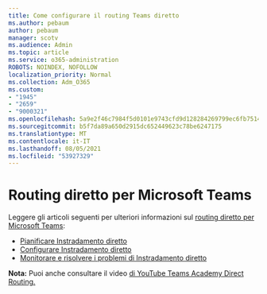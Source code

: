 ```yaml
---
title: Come configurare il routing Teams diretto
ms.author: pebaum
author: pebaum
manager: scotv
ms.audience: Admin
ms.topic: article
ms.service: o365-administration
ROBOTS: NOINDEX, NOFOLLOW
localization_priority: Normal
ms.collection: Adm_O365
ms.custom:
- "1945"
- "2659"
- "9000321"
ms.openlocfilehash: 5a9e2f46c7984f5d0101e9743cfd9d128284269799ec6fb7514a9176b857170c
ms.sourcegitcommit: b5f7da89a650d2915dc652449623c78be6247175
ms.translationtype: MT
ms.contentlocale: it-IT
ms.lasthandoff: 08/05/2021
ms.locfileid: "53927329"
---
```

# <a name="direct-routing-for-microsoft-teams"></a>Routing diretto per Microsoft Teams

Leggere gli articoli seguenti per ulteriori informazioni sul [routing diretto per Microsoft Teams](https://docs.microsoft.com/MicrosoftTeams/direct-routing-landing-page): 

- [Pianificare Instradamento diretto](https://docs.microsoft.com/MicrosoftTeams/direct-routing-plan)
- [Configurare Instradamento diretto](https://docs.microsoft.com/MicrosoftTeams/direct-routing-configure) 
- [Monitorare e risolvere i problemi di Instradamento diretto](https://docs.microsoft.com/MicrosoftTeams/direct-routing-monitor-and-troubleshoot)

**Nota:** Puoi anche consultare il video [di YouTube Teams Academy Direct Routing.](https://www.youtube.com/watch?v=1ASftX_Msb8&index=10&list=PLaSOUojkSiGnKuE30ckcjnDVkMNqDv0Vl)